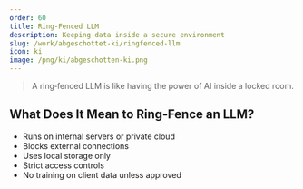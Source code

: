 ```yaml
---
order: 60
title: Ring‑Fenced LLM
description: Keeping data inside a secure environment
slug: /work/abgeschottet-ki/ringfenced-llm
icon: ki
image: /png/ki/abgeschotten-ki.png
---
```


> A ring‑fenced LLM is like having the power of AI inside a locked room.

## What Does It Mean to Ring‑Fence an LLM?

- Runs on internal servers or private cloud
- Blocks external connections
- Uses local storage only
- Strict access controls
- No training on client data unless approved
